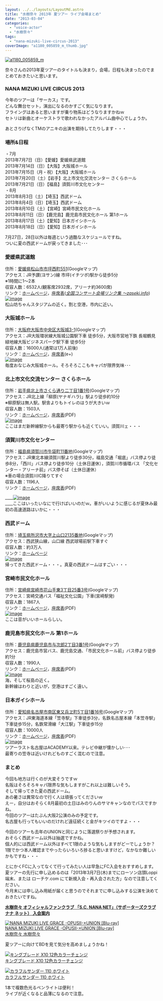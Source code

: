 ```yaml
---
layout: ../../layouts/LayoutMd.astro
title: "水樹奈々 2013年 夏ツアー ライブ会場まとめ"
date: "2013-03-04"
categories: 
  - "voice-actor"
  - "水樹奈々"
tags: 
  - "nana-mizuki-live-circus-2013"
coverImage: "a1180_005859_m_thumb.jpg"
---
```


[![a1180_005859_m](images/a1180_005859_m_thumb.jpg "a1180_005859_m")](//mizuka123.net/wp-content/uploads/2013/03/a1180_005859_m.jpg)

奈々さんの2013年夏ツアーのタイトルも決まり，会場，日程も決まったのでまとめておきたいと思います。

### **NANA MIZUKI LIVE CIRCUS 2013**

今年のツアーは「サーカス」です。  
どんな舞台セット，演出になるのかすごく気になります。  
フライングはあると思いますが乗り物系はどうなりますかねｗ  
セトリは新曲とオーケストラで歌われなかったアルバム曲中心でしょうか。

あとさりげなくTMのアニキの出演を期待してたりします・・・

### 場所&日程

・7月  
2013年7月7日（日）【愛媛】愛媛県武道館  
2013年7月14日（日）【大阪】大阪城ホール  
2013年7月15日（月・祝）【大阪】大阪城ホール  
2013年7月20日（土）【岩手】北上市文化交流センター さくらホール  
2013年7月21日（日）【福島】須賀川市文化センター  
・8月  
2013年8月3日（土）【埼玉】西武ドーム  
2013年8月4日（日）【埼玉】西武ドーム  
2013年8月10日（土）【宮崎】宮崎市民文化ホール  
2013年8月11日（日）【鹿児島】鹿児島市民文化ホール 第1ホール  
2013年8月17日（土）【愛知】日本ガイシホール  
2013年8月18日（日）【愛知】日本ガイシホール

7月27日，28日以外は毎週という過酷なスケジュールですね。  
ついに夏の西武ドームが戻ってきました･･･

### 愛媛県武道館

住所：[愛媛県松山市市坪西町551](https://maps.google.co.jp/maps?oe=utf8&q=%E6%84%9B%E5%AA%9B%E7%9C%8C%E6%9D%BE%E5%B1%B1%E5%B8%82%E5%B8%82%E5%9D%AA%E8%A5%BF%E7%94%BA551&ie=UTF-8&hq=&hnear=0x354fefa86b2480a5:0x28624a5f22a09dc6,%E6%84%9B%E5%AA%9B%E7%9C%8C%E6%9D%BE%E5%B1%B1%E5%B8%82%E5%B8%82%E5%9D%AA%E8%A5%BF%E7%94%BA%EF%BC%95%EF%BC%95%EF%BC%91&gl=jp&ei=A780Ufi2Oc3wmAW7-YDgBQ&ved=0CL4BELYD)(Googleマップ)  
アクセス：JR予讃(ヨサン)線 市坪(イチツボ)駅から徒歩5分  
※1時間に1～2本  
収容人数：6532人(観客席2932席，アリーナ約3600席)  
リンク：[ホームページ](http://www.ehimekenbudoukan.or.jp/)，[座席表](http://park1.aeonnet.ne.jp/~tamu/kaijo/ehimebudo/)(_[全国コンサート会場リンク集 ～zaseki.info](http://www.zaseki.info/)_)  
[![image](images/image_thumb.png "image")](//mizuka123.net/wp-content/uploads/2013/03/image.png)  
松山坊ちゃんスタジアムの近く。割と空港，市内に近い。

### 大阪城ホール

住所：[大阪府大阪市中央区大阪城3-1](https://maps.google.co.jp/maps?q=%EF%BC%9A%E5%A4%A7%E9%98%AA%E5%BA%9C%E5%A4%A7%E9%98%AA%E5%B8%82%E4%B8%AD%E5%A4%AE%E5%8C%BA%E5%A4%A7%E9%98%AA%E5%9F%8E3-1&ie=UTF-8&hq=&hnear=0x6000e0ce296d248d:0xd915df0da2a8528f,%E5%A4%A7%E9%98%AA%E5%BA%9C%E5%A4%A7%E9%98%AA%E5%B8%82%E4%B8%AD%E5%A4%AE%E5%8C%BA%E5%A4%A7%E9%98%AA%E5%9F%8E%EF%BC%93%E2%88%92%EF%BC%91&gl=jp&ei=S8I0UbzYOcL4kAXvtIC4AQ&ved=0CPUBELYD)(Googleマップ)  
アクセス：JR大阪環状線大阪城公園駅下車 徒歩5分，大阪市営地下鉄 長堀鶴見緑地線大阪ビジネスパーク駅下車 徒歩5分  
収容人数：16000人(通常は1万人前後)  
リンク：[ホームページ](http://www.osaka-johall.com/)，[座席表](http://eplus.jp/sys/main.jsp?prm=U=21:P42=5400050:P0=GGWC01:P6=001:P1=0003)(e+)  
[![image](images/image_thumb1.png "image")](//mizuka123.net/wp-content/uploads/2013/03/image1.png)  
毎度おなじみ大阪城ホール。そろそろここもキャパが限界気味･･･

### 北上市文化交流センター さくらホール

住所：[岩手県北上市さくら通り二丁目1番1号](https://maps.google.co.jp/maps?num=20&hl=ja&safe=off&q=%E5%B2%A9%E6%89%8B%E7%9C%8C%E5%8C%97%E4%B8%8A%E5%B8%82%E3%81%95%E3%81%8F%E3%82%89%E9%80%9A%E3%82%8A%E4%BA%8C%E4%B8%81%E7%9B%AE1%E7%95%AA1%E5%8F%B7&ie=UTF-8&hq=&hnear=0x5f8f449e49207171:0x1ea59258259ff5c,%E5%B2%A9%E6%89%8B%E7%9C%8C%E5%8C%97%E4%B8%8A%E5%B8%82%E3%81%95%E3%81%8F%E3%82%89%E9%80%9A%E3%82%8A%EF%BC%92%E4%B8%81%E7%9B%AE%EF%BC%91%E2%88%92%EF%BC%91&gl=jp&ei=dsI0UbzRFcyplQXkm4DIBg&ved=0COwBELYD)(Googleマップ)  
アクセス：JR北上線「柳原(ヤナギハラ)」駅より徒歩約10分  
※柳原駅は無人駅。駅舎よりもトイレのほうが大きいｗ  
収容人数：1503人  
リンク：[ホームページ](http://www.sakurahall.jp/)，[座席表](http://www.sakurahall.jp/facility/d-hall.pdf)(PDF)  
[![image](images/image_thumb2.png "image")](//mizuka123.net/wp-content/uploads/2013/03/image2.png)  
ここはまだ新幹線駅からも最寄り駅からも近くていい。須賀川ェ・・・

### 須賀川市文化センター

住所：[福島県須賀川市牛袋町11番地](https://maps.google.co.jp/maps?oe=utf8&q=%E7%A6%8F%E5%B3%B6%E7%9C%8C%E9%A0%88%E8%B3%80%E5%B7%9D%E5%B8%82%E7%89%9B%E8%A2%8B%E7%94%BA11%E7%95%AA%E5%9C%B0&ie=UTF-8&hq=&hnear=0x6020400cc15d9171:0xe4cf795d2a5bb15f,%E7%A6%8F%E5%B3%B6%E7%9C%8C%E9%A0%88%E8%B3%80%E5%B7%9D%E5%B8%82%E7%89%9B%E8%A2%8B%E7%94%BA%EF%BC%91%EF%BC%91&gl=jp&ei=lr80Uc22NeyemQXDsYDwDw&ved=0CG8QtgM)(Googleマップ)  
アクセス：JR東北本線須賀川駅より徒歩30分，福島交通「堀底」バス停より徒歩8分，「西川」バス停より徒歩10分（土休日運休），須賀川市循環バス 「文化センター・アリーナ前」バス停そば（土休日運休）   
※車の場合須賀川IC降りてすぐ   
収容人数：1196人   
リンク：[ホームページ](http://www.city.sukagawa.fukushima.jp/2581.htm)，[座席表](http://www.city.sukagawa.fukushima.jp/secure/2436/hall_image.pdf)(PDF)

____[![image](images/image_thumb3.png "image")](//mizuka123.net/wp-content/uploads/2013/03/image3.png)  
____ここはいったいなにで行けばいいのだｗ。車がいいように感じるが夏休み最初の高速道路はいかに・・・

### 西武ドーム

住所：[埼玉県所沢市大字上山口2135番地](https://maps.google.co.jp/maps?oe=utf8&q=%E5%9F%BC%E7%8E%89%E7%9C%8C%E6%89%80%E6%B2%A2%E5%B8%82%E5%A4%A7%E5%AD%97%E4%B8%8A%E5%B1%B1%E5%8F%A32135%E7%95%AA%E5%9C%B0&ie=UTF-8&hq=&hnear=0x6018de26f4883e75:0xb54246675ce2ca98,%E5%9F%BC%E7%8E%89%E7%9C%8C%E6%89%80%E6%B2%A2%E5%B8%82%E4%B8%8A%E5%B1%B1%E5%8F%A3%EF%BC%92%EF%BC%91%EF%BC%93%EF%BC%95&gl=jp&ei=rb80UYCYNYPFmQWK9YCICg&ved=0CHYQtgM)(Googleマップ)  
アクセス：西武狭山線，山口線 西武球場前駅下車すぐ  
収容人数：約3万人  
リンク：[ホームページ](http://www.seibudome.jp/)  
[![image](images/image_thumb4.png "image")](//mizuka123.net/wp-content/uploads/2013/03/image4.png)  
帰ってきた西武ドーム・・・。真夏の西武ドームはすごい・・・

### 宮崎市民文化ホール

住所：[宮崎県宮崎市花山手東3丁目25番3号](https://maps.google.co.jp/maps?oe=utf8&q=%E5%AE%AE%E5%B4%8E%E7%9C%8C%E5%AE%AE%E5%B4%8E%E5%B8%82%E8%8A%B1%E5%B1%B1%E6%89%8B%E6%9D%B13%E4%B8%81%E7%9B%AE25%E7%95%AA3%E5%8F%B7&ie=UTF-8&hq=&hnear=0x3538b7ad2e9bd3eb:0x47f01b11533060fd,%E5%AE%AE%E5%B4%8E%E7%9C%8C%E5%AE%AE%E5%B4%8E%E5%B8%82%E8%8A%B1%E5%B1%B1%E6%89%8B%E6%9D%B1%EF%BC%93%E4%B8%81%E7%9B%AE%EF%BC%92%EF%BC%95%E2%88%92%EF%BC%93&gl=jp&ei=ub80UfT9JI-KmQWVpIGwDg&ved=0CHYQtgM)(Googleマップ)  
アクセス：宮崎交通バス「福祉文化公園」下車(宮崎駅発)  
収容人数：1867人  
リンク：[ホームページ](http://www.miyazakibunkahall.jp/index.php)，[座席表](http://www.miyazakibunkahall.jp/seat/pdf/daihall_kakuseki.pdf)(PDF)  
[![image](images/image_thumb5.png "image")](//mizuka123.net/wp-content/uploads/2013/03/image5.png)  
ここは音がいいホールらしい。

### 鹿児島市民文化ホール 第1ホール

住所：[鹿児島県鹿児島市与次郎2丁目3番1号](https://maps.google.co.jp/maps?oe=utf8&q=%E9%B9%BF%E5%85%90%E5%B3%B6%E7%9C%8C%E9%B9%BF%E5%85%90%E5%B3%B6%E5%B8%82%E4%B8%8E%E6%AC%A1%E9%83%8E2%E4%B8%81%E7%9B%AE3%E7%95%AA1%E5%8F%B7&ie=UTF-8&hq=&hnear=0x353e60c7b7b79553:0x9c2f2af96684da1d,%E9%B9%BF%E5%85%90%E5%B3%B6%E7%9C%8C%E9%B9%BF%E5%85%90%E5%B3%B6%E5%B8%82%E4%B8%8E%E6%AC%A1%E9%83%8E%EF%BC%92%E4%B8%81%E7%9B%AE%EF%BC%93%E2%88%92%EF%BC%91&gl=jp&ei=zb80UYrhLq6ImQXUnYGoCQ&ved=0CHEQtgM)(Googleマップ)  
アクセス：鹿児島市営バス、鹿児島交通、「市民文化ホール前」バス停より徒歩約1分  
収容人数：1990人  
リンク：[ホームページ](http://www.k-kb.or.jp/shibun/)，[座席表](http://www.k-kb.or.jp/shibun/pdf/1hall-zasekizu2.pdf)(PDF)  
[![image](images/image_thumb6.png "image")](//mizuka123.net/wp-content/uploads/2013/03/image6.png)  
海，そして桜島の近く。  
新幹線はわりと近いが，空港はすごく遠い。

### 日本ガイシホール

住所：[愛知県名古屋市南区東又兵ヱ町5丁目1番16号](https://maps.google.co.jp/maps?oe=utf8&q=%E6%84%9B%E7%9F%A5%E7%9C%8C%E5%90%8D%E5%8F%A4%E5%B1%8B%E5%B8%82%E5%8D%97%E5%8C%BA%E6%9D%B1%E5%8F%88%E5%85%B5%E3%83%B1%E7%94%BA5%E4%B8%81%E7%9B%AE1%E7%95%AA16%E5%8F%B7&ie=UTF-8&hq=&hnear=0x60037bb8b4d0fc6d:0x2e62d1781437a5fb,%E6%84%9B%E7%9F%A5%E7%9C%8C%E5%90%8D%E5%8F%A4%E5%B1%8B%E5%B8%82%E5%8D%97%E5%8C%BA%E6%9D%B1%E5%8F%88%E5%85%B5%E3%83%B1%E7%94%BA%EF%BC%95%E4%B8%81%E7%9B%AE%EF%BC%91%E2%88%92%EF%BC%91%EF%BC%96&gl=jp&ei=3780Ue6xDYvNmgW-1oGoBw&ved=0CHQQtgM)(Googleマップ)  
アクセス：JR東海道本線「笠寺駅」下車徒歩3分，名鉄名古屋本線「本笠寺駅」下車徒歩15分，名鉄常滑線「大江駅」下車徒歩15分  
収容人数：10000人  
リンク：[ホームページ](http://www.nespa.or.jp/hall/)，[座席表](http://www.nespa.or.jp/hall/floormap/files/kanran.pdf)(PDF)  
[![image](images/image_thumb7.png "image")](//mizuka123.net/wp-content/uploads/2013/03/image7.png)  
ツアーラスト名古屋はACADEMY以来。テレビ中継が懐かしい･･･  
最寄りの笠寺は近いけれどものすごく混むので注意。

### まとめ

今回も地方は行くのが大変そうですｗ  
名阪はそろそろキャパ限界な気もしますがこれ以上は難しいそう。  
そして帰ってきた夏の西武ドーム。  
あの暑さは異常なので行く人は頑張ってくださいｗ  
えー，自分はおそらく8月最初の土日はみのりんのサマキャンなのでパスですかね。  
今回のツアーはたぶん大阪2公演のみの予定です。  
名古屋も行ってもいいのだけれど遠征続くと金がキツイのですよ・・・

今回のツアーも去年のUNIONと同じように落選祭りが予想されます。  
おそらく西武ドーム以外は抽選ですかね。  
個人的には西武ドーム以外はすべて1限のような気もしますがどーでしょうか？  
1限でかつ本人確認までやったらいろいろ捗ると思いますけど，なかなか難しいかもですね・・・

とにかくFCに入ってなくて行ってみたい人は早急にFC入会をおすすめします。  
夏ツアーの先行に申し込めるのは「2013年3月7日(木)までにローソン店頭Loppi端末、または ローチケ.com にて新規入会・再入会された方」なので注意してください。  
今月末には申し込み用紙が届くと思うのでそれまでに申し込みする公演を決めておきたいですね。

[**水樹奈々 オフィシャルファンクラブ 「S.C. NANA NET」（サポーターズクラブ ナナ ネット） 入会案内**](https://cart.mizukinana.jp/fcJoin.aspx?ccode=CMOS)

[![NANA MIZUKI LIVE GRACE -OPUSII-×UNION [Blu-ray]](images/no-image-no-ciu._AA160_.gif)  
NANA MIZUKI LIVE GRACE -OPUSII-×UNION \[Blu-ray\]  
水樹奈々 水樹奈々](https://www.amazon.co.jp/exec/obidos/ASIN/B00BHJGQT2/mizuka123-22/ref=nosim)

夏ツアーに向けてBDを見て気分を高めましょうかね！

[![キングブレード X10 12色カラーチェンジ](images/41v2pOtMXAL._SL160_.jpg)  
キングブレード X10 12色カラーチェンジ  
](https://www.amazon.co.jp/exec/obidos/ASIN/B008HOHYVE/mizuka123-22/ref=nosim)

[![カラフルサンダー 110 ホワイト](images/21gOXWxsn%2BL._SL160_.jpg)  
カラフルサンダー 110 ホワイト  
](https://www.amazon.co.jp/exec/obidos/ASIN/B00AQACAPM/mizuka123-22/ref=nosim)

1本で複数色光るペンライトは便利！  
ライブが近くなると品薄になるので注意。
